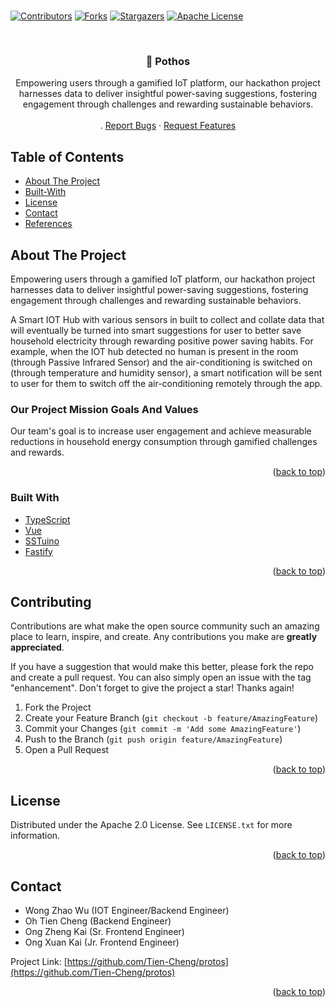 <br />
<div id="top"></div>

<!-- PROJECT SHIELDS -->
<!--
*** I'm using markdown "reference style" links for readability.
*** Reference links are enclosed in brackets [ ] instead of parentheses ( ).
*** See the bottom of this document for the declaration of the reference variables
*** for contributors-url, forks-url, etc. This is an optional, concise syntax you may use.
*** https://www.markdownguide.org/basic-syntax/#reference-style-links
-->

[![Contributors](https://img.shields.io/github/contributors/Tien-Cheng/protos.svg)][contributors-url]
[![Forks](https://img.shields.io/github/forks/Tien-Cheng/protos.svg)][forks-url]
[![Stargazers](https://img.shields.io/github/stars/Tien-Cheng/protos.svg)][stars-url]
[![Apache License](https://img.shields.io/github/license/Tien-Cheng/protos.svg)][license-url]

<!-- PROJECT LOGO -->
<br />
<div align="center">
  <!-- <a href="https://github.com/Tien-Cheng/protos">
    <img src="assets/robin-hood-bg.png" alt="Logo" width="120" height="120">
  </a> -->

<h3 align="center">🌿 Pothos</h3>

  <p align="center">
    Empowering users through a gamified IoT platform, our hackathon project harnesses data to deliver insightful power-saving suggestions, fostering engagement through challenges and rewarding sustainable behaviors.
    <br />
    <br />
    <!-- <a href="#browser-extension">Browser Extension</a>
    ·
    <a href="#fastapi-backend">Fast API Backend</a> -->
    .
    <a href="https://github.com/Tien-Cheng/protos/issues">Report Bugs</a>
    ·
    <a href="https://github.com/Tien-Cheng/protos/issues">Request Features</a>
  </p>
</div>

<!-- TABLE OF CONTENTS -->

## Table of Contents

- [About The Project](#about-the-project)
- [Built-With](#built-with)
- [License](#license)
- [Contact](#contact)
- [References](#references)

<!-- ABOUT THE PROJECT -->

## About The Project

<a href="#about-the-project"></a>

<!-- <a href="https://Robin-Hood-c9549.web.app/"><img src="assets/demo_web.gif" alt="demo_web.gif"></a>
<a href="https://github.com/Tien-Cheng/protos/blob/main/README.md#browser-extension"><img src="assets/demo_ext.gif" alt="demo_ext.gif"></a> -->

<!-- ![](https://github.com/Tien-Cheng/protos/blob/main/frontend/src/assets/img/promotional-material.png) -->

Empowering users through a gamified IoT platform, our hackathon project harnesses data to deliver insightful power-saving suggestions, fostering engagement through challenges and rewarding sustainable behaviors.

A Smart IOT Hub with various sensors in built to collect and collate data that will eventually be turned into smart suggestions for user to better save household electricity through rewarding positive power saving habits. For example, when the IOT hub detected no human is present in the room (through Passive Infrared Sensor) and the air-conditioning is switched on (through temperature and humidity sensor), a smart notification will be sent to user for them to switch off the air-conditioning remotely through the app.

### Our Project Mission Goals And Values

Our team's goal is to increase user engagement and achieve measurable reductions in household energy consumption through gamified challenges and rewards.
<p align="right">(<a href="#top">back to top</a>)</p>

### Built With

<a href="#built-with"></a>

- [TypeScript](https://www.typescriptlang.org/)
- [Vue](https://vuejs.org/)
- [SSTuino](https://sstuino.fourier.industries/)
- [Fastify](https://fastify.dev/)



<p align="right">(<a href="#top">back to top</a>)</p>


<!-- GETTING STARTED -->

## Contributing

Contributions are what make the open source community such an amazing place to learn, inspire, and create. Any contributions you make are **greatly appreciated**.

If you have a suggestion that would make this better, please fork the repo and create a pull request. You can also simply open an issue with the tag "enhancement".
Don't forget to give the project a star! Thanks again!

1. Fork the Project
2. Create your Feature Branch (`git checkout -b feature/AmazingFeature`)
3. Commit your Changes (`git commit -m 'Add some AmazingFeature'`)
4. Push to the Branch (`git push origin feature/AmazingFeature`)
5. Open a Pull Request

<p align="right">(<a href="#top">back to top</a>)</p>

<!-- LICENSE -->

## License

Distributed under the Apache 2.0 License. See `LICENSE.txt` for more information.

<p align="right">(<a href="#top">back to top</a>)</p>

<!-- CONTACT -->

## Contact

- Wong Zhao Wu (IOT Engineer/Backend Engineer)
- Oh Tien Cheng (Backend Engineer)
- Ong Zheng Kai (Sr. Frontend Engineer)
- Ong Xuan Kai (Jr. Frontend Engineer)


Project Link: [https://github.com/Tien-Cheng/protos](https://github.com/Tien-Cheng/protos)

<p align="right">(<a href="#top">back to top</a>)</p>

<!-- References -->
<!-- 
## References

- [GPT-Zero](https://etedward-gptzero-main-zqgfwb.streamlit.app/)
- [OpenAI's GPT-3](https://openai.com/api/)

<p align="right">(<a href="#top">back to top</a>)</p> -->

<!-- MARKDOWN LINKS & IMAGES -->
<!-- https://www.markdownguide.org/basic-syntax/#reference-style-links -->

[contributors-shield]: https://img.shields.io/github/contributors/Tien-Cheng/protos.svg?style=for-the-badge
[contributors-url]: https://github.com/Tien-Cheng/protos/graphs/contributors
[forks-shield]: https://img.shields.io/github/forks/Tien-Cheng/protos.svg?style=for-the-badge
[forks-url]: https://github.com/Tien-Cheng/protos/network/members
[stars-shield]: https://img.shields.io/github/stars/Tien-Cheng/protos.svg?style=for-the-badge
[stars-url]: https://github.com/Tien-Cheng/protos/stargazers
[issues-shield]: https://img.shields.io/github/issues/Tien-Cheng/protos.svg?style=for-the-badge
[issues-url]: https://github.com/Tien-Cheng/protos/issues
[license-shield]: https://img.shields.io/github/license/Tien-Cheng/protos.svg?style=for-the-badge
[license-url]: https://github.com/Ducksss/FakeNews/blob/main/LICENSE
[linkedin-shield]: https://img.shields.io/badge/-LinkedIn-black.svg?style=for-the-badge&logo=linkedin&colorB=555
[linkedin-url]: https://linkedin.com/in/linkedin_username
[product-screenshot]: images/screenshot.png
